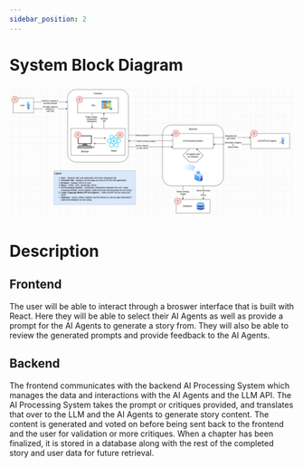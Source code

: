 ```yaml
---
sidebar_position: 2
---
```


# System Block Diagram
![System Block Diagram](../../../documentation/static/img/System_Block_Diagram.png)

# Description
## Frontend
The user will be able to interact through a broswer interface that is built with React. Here they will be able to select their AI Agents as well as provide a prompt for the AI Agents to generate a story from. They will also be able to review the generated prompts and provide feedback to the AI Agents.

## Backend
The frontend communicates with the backend AI Processing System which manages the data and interactions with the AI Agents and the LLM API. The AI Processing System takes the prompt or critiques provided, and translates that over to the LLM and the AI Agents to generate story content. The content is generated and voted on before being sent back to the frontend and the user for validation or more critiques. When a chapter has been finalized, it is stored in a database along with the rest of the completed story and user data for future retrieval.
